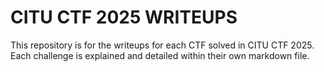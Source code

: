# CITU CTF 2025 WRITEUPS

This repository is for the writeups for each CTF solved in CITU CTF 2025. Each challenge is explained and detailed within their own markdown file.
